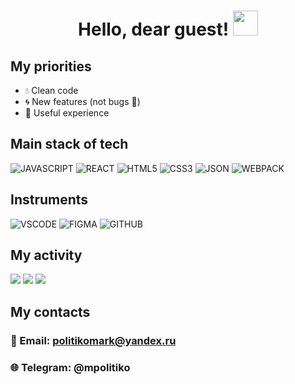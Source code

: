 <h1 align="center">Hello, dear guest! <img src="https://github.com/MarkPolitiko/IllsAndGifs/blob/main/giphy.gif" height="40"/></h1>

## My priorities
+ 💧 Clean code
+ 🌀 New features (not bugs 🧨)
+ 🥊 Useful experience

## Main stack of tech
![JAVASCRIPT](https://img.shields.io/badge/JavaScript-323330?style=for-the-badge&logo=javascript&logoColor=F7DF1E)
![REACT](https://img.shields.io/badge/React-20232A?style=for-the-badge&logo=react&logoColor=61DAFB)
![HTML5](https://img.shields.io/badge/HTML5-E34F26?style=for-the-badge&logo=html5&logoColor=white)
![CSS3](https://img.shields.io/badge/CSS3-1572B6?style=for-the-badge&logo=css3&logoColor=white)
![JSON](https://img.shields.io/badge/json-5E5C5C?style=for-the-badge&logo=json&logoColor=white)
![WEBPACK](https://img.shields.io/badge/Webpack-8DD6F9?style=for-the-badge&logo=Webpack&logoColor=white)

## Instruments
![VSCODE](https://img.shields.io/badge/VSCode-0078D4?style=for-the-badge&logo=visual%20studio%20code&logoColor=white)
![FIGMA](https://img.shields.io/badge/Figma-F24E1E?style=for-the-badge&logo=figma&logoColor=white)
![GITHUB](https://img.shields.io/badge/GitHub-100000?style=for-the-badge&logo=github&logoColor=white)

## My activity
![](http://github-profile-summary-cards.vercel.app/api/cards/profile-details?username=MarkPolitiko&theme=moonlight)
![](http://github-profile-summary-cards.vercel.app/api/cards/repos-per-language?username=MarkPolitiko&theme=moonlight)
![](http://github-profile-summary-cards.vercel.app/api/cards/most-commit-language?username=MarkPolitiko&theme=moonlight)

## My contacts
### 📧 Email: politikomark@yandex.ru
### 🌐 Telegram: @mpolitiko
